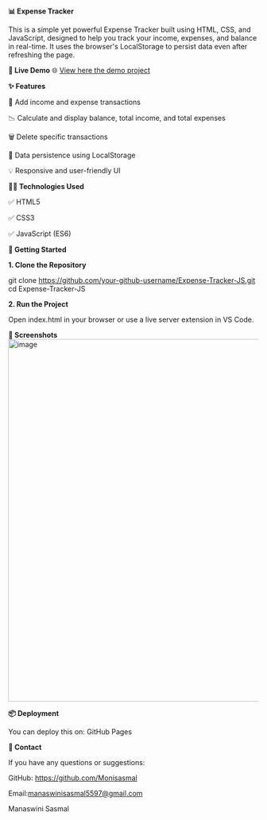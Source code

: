 **📊 Expense Tracker**

This is a simple yet powerful Expense Tracker built using HTML, CSS, and JavaScript, designed to help you track your income, expenses, and balance in real-time. 
It uses the browser's LocalStorage to persist data even after refreshing the page.

**🔗 Live Demo**
🌐 [View here the demo project](https://monisasmal.github.io/Expense-Tracker-JS/)

**✨ Features**

📌 Add income and expense transactions

📉 Calculate and display balance, total income, and total expenses

🗑️ Delete specific transactions

💾 Data persistence using LocalStorage

💡 Responsive and user-friendly UI

**🧑‍💻 Technologies Used**

✅ HTML5

✅ CSS3

✅ JavaScript (ES6)

**🚀 Getting Started**

**1.  Clone the Repository**

git clone https://github.com/your-github-username/Expense-Tracker-JS.git
cd Expense-Tracker-JS

**2. Run the Project**

Open index.html in your browser or use a live server extension in VS Code.

**📸 Screenshots**
<img width="1366" height="730" alt="image" src="https://github.com/user-attachments/assets/df007e6d-6ad1-401d-942f-e13a5efc7c48" />

**📦 Deployment**

You can deploy this on: GitHub Pages

**📧 Contact**

If you have any questions or suggestions:

GitHub: https://github.com/Monisasmal

Email:manaswinisasmal5597@gmail.com

Manaswini Sasmal
